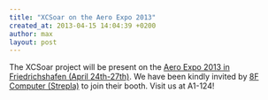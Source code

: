 ```yaml
---
title: "XCSoar on the Aero Expo 2013"
created_at: 2013-04-15 14:04:39 +0200
author: max
layout: post
---
```


The XCSoar project will be present on the
[Aero Expo 2013 in Friedrichshafen (April 24th-27th)](http://www.aero-expo.com/).
We have been kindly invited by
[8F Computer (Strepla)](http://www.achtfox.de/) to join their booth.
Visit us at A1-124!
